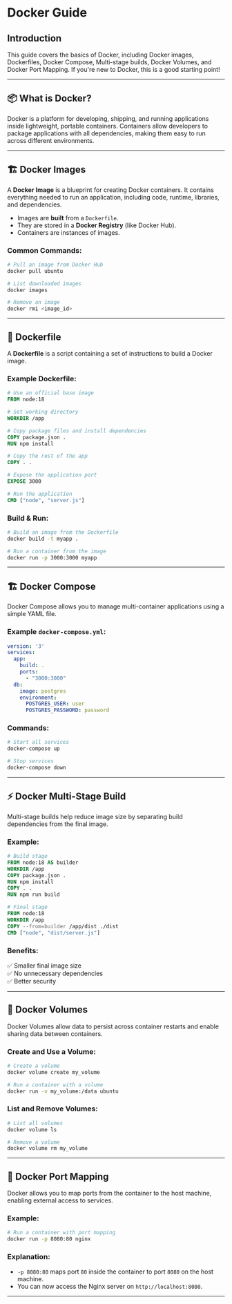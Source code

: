 # Docker Guide

## Introduction

This guide covers the basics of Docker, including Docker images, Dockerfiles, Docker Compose, Multi-stage builds, Docker Volumes, and Docker Port Mapping. If you're new to Docker, this is a good starting point!

---

## 📦 What is Docker?

Docker is a platform for developing, shipping, and running applications inside lightweight, portable containers. Containers allow developers to package applications with all dependencies, making them easy to run across different environments.

---

## 🏗️ Docker Images

A **Docker Image** is a blueprint for creating Docker containers. It contains everything needed to run an application, including code, runtime, libraries, and dependencies.

- Images are **built** from a `Dockerfile`.
- They are stored in a **Docker Registry** (like Docker Hub).
- Containers are instances of images.

### Common Commands:
```sh
# Pull an image from Docker Hub
docker pull ubuntu

# List downloaded images
docker images

# Remove an image
docker rmi <image_id>
```

---

## 📜 Dockerfile

A **Dockerfile** is a script containing a set of instructions to build a Docker image.

### Example Dockerfile:
```Dockerfile
# Use an official base image
FROM node:18

# Set working directory
WORKDIR /app

# Copy package files and install dependencies
COPY package.json .
RUN npm install

# Copy the rest of the app
COPY . .

# Expose the application port
EXPOSE 3000

# Run the application
CMD ["node", "server.js"]
```

### Build & Run:
```sh
# Build an image from the Dockerfile
docker build -t myapp .

# Run a container from the image
docker run -p 3000:3000 myapp
```

---

## 🏗️ Docker Compose

Docker Compose allows you to manage multi-container applications using a simple YAML file.

### Example `docker-compose.yml`:
```yaml
version: '3'
services:
  app:
    build: .
    ports:
      - "3000:3000"
  db:
    image: postgres
    environment:
      POSTGRES_USER: user
      POSTGRES_PASSWORD: password
```

### Commands:
```sh
# Start all services
docker-compose up

# Stop services
docker-compose down
```

---

## ⚡ Docker Multi-Stage Build

Multi-stage builds help reduce image size by separating build dependencies from the final image.

### Example:
```Dockerfile
# Build stage
FROM node:18 AS builder
WORKDIR /app
COPY package.json .
RUN npm install
COPY . .
RUN npm run build

# Final stage
FROM node:18
WORKDIR /app
COPY --from=builder /app/dist ./dist
CMD ["node", "dist/server.js"]
```

### Benefits:
✅ Smaller final image size  
✅ No unnecessary dependencies  
✅ Better security  

---

## 📂 Docker Volumes

Docker Volumes allow data to persist across container restarts and enable sharing data between containers.

### Create and Use a Volume:
```sh
# Create a volume
docker volume create my_volume

# Run a container with a volume
docker run -v my_volume:/data ubuntu
```

### List and Remove Volumes:
```sh
# List all volumes
docker volume ls

# Remove a volume
docker volume rm my_volume
```

---

## 🔌 Docker Port Mapping

Docker allows you to map ports from the container to the host machine, enabling external access to services.

### Example:
```sh
# Run a container with port mapping
docker run -p 8080:80 nginx
```

### Explanation:
- `-p 8080:80` maps port `80` inside the container to port `8080` on the host machine.
- You can now access the Nginx server on `http://localhost:8080`.

---


